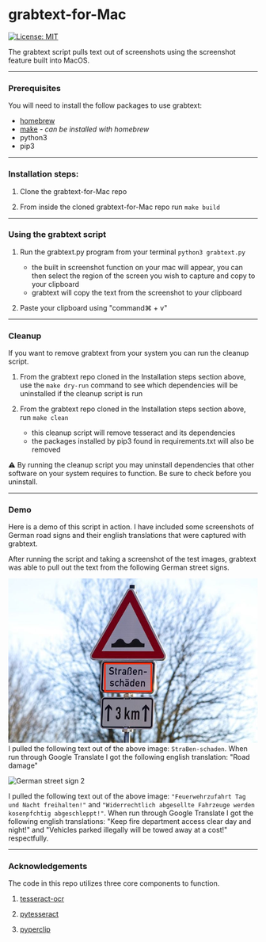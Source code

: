 # grabtext-for-Mac
[![License: MIT](https://img.shields.io/badge/License-MIT-yellow.svg)](https://opensource.org/licenses/MIT)

The grabtext script pulls text out of screenshots using the screenshot feature built into MacOS. 

---
### Prerequisites
You will need to install the follow packages to use grabtext:
- [homebrew](https://brew.sh/)
- [make](https://formulae.brew.sh/formula/make) - *can be installed with homebrew*
- python3
- pip3

---
### Installation steps:
1. Clone the grabtext-for-Mac repo

2. From inside the cloned grabtext-for-Mac repo run ```make build```

---
### Using the grabtext script

1. Run the grabtext.py program from your terminal ```python3 grabtext.py ```
    - the built in screenshot function on your mac will appear, you can then select the region of the screen you wish to capture and copy to your clipboard
    - grabtext will copy the text from the screenshot to your clipboard
    
2. Paste your clipboard using "command⌘ + v"

---
### Cleanup
If you want to remove grabtext from your system you can run the cleanup script.
1. From the grabtext repo cloned in the Installation steps section above, use the ```make dry-run``` command to see which dependencies will be uninstalled if the cleanup script is run

2. From the grabtext repo cloned in the Installation steps section above, run ```make clean```
    - this cleanup script will remove tesseract and its dependencies
    - the packages installed by pip3 found in requirements.txt will also be removed


⚠️ By running the cleanup script you may uninstall dependencies that other software on your system requires to function. Be sure to check before you uninstall.

---
### Demo
Here is a demo of this script in action. I have included some screenshots of German road signs and their english translations that were captured with grabtext.

After running the script and taking a screenshot of the test images, grabtext was able to pull out the text from the following German street signs.

![German street sign 1](images/german_road_sign1.jpg)
I pulled the following text out of the above image:
```StraBen-schaden```. When run through Google Translate I got the following english translation: "Road damage"

![German street sign 2](images/german_road_sign2.jpg)

I pulled the following text out of the above image:
```"Feuerwehrzufahrt Tag und Nacht freihalten!"``` and ```"Widerrechtlich abgesellte Fahrzeuge werden kosenpfchtig abgeschleppt!"```. When run through Google Translate I got the following english translations: "Keep fire department access clear day and night!" and "Vehicles parked illegally will be towed away at a cost!" respectfully.

---
### Acknowledgements
The code in this repo utilizes three core components to function. 

1. [tesseract-ocr](https://github.com/tesseract-ocr/tesseract)

2. [pytesseract](https://github.com/madmaze/pytesseract)

3. [pyperclip](https://github.com/asweigart/pyperclip)